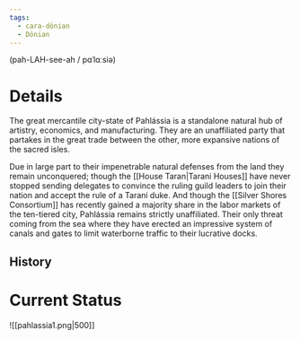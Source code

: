 ```yaml
---
tags:
  - cara-dönian
  - Dönian
---
```

(pah-LAH-see-ah / pɑˈlɑːsiə)
# Details
The great mercantile city-state of Pahlássia is a standalone natural hub of artistry, economics, and manufacturing. They are an unaffiliated party that partakes in the great trade between the other, more expansive nations of the sacred isles. 

Due in large part to their impenetrable natural defenses from the land they remain unconquered; though the [[House Taran|Tarani Houses]] have never stopped sending delegates to convince the ruling guild leaders to join their nation and accept the rule of a Tarani duke. And though the [[Silver Shores Consortium]] has recently gained a majority share in the labor markets of the ten-tiered city, Pahlássia remains strictly unaffiliated. Their only threat coming from the sea where they have erected an impressive system of canals and gates to limit waterborne traffic to their lucrative docks.

## History


# Current Status


![[pahlassia1.png|500]]